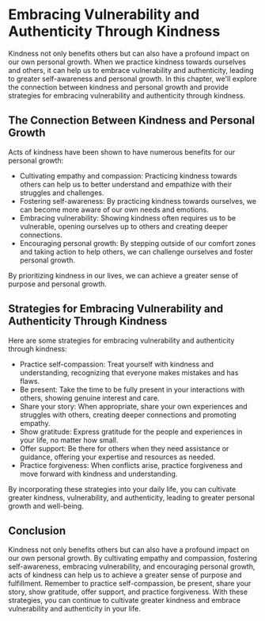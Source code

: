 # Embracing Vulnerability and Authenticity Through Kindness

Kindness not only benefits others but can also have a profound impact on our own personal growth. When we practice kindness towards ourselves and others, it can help us to embrace vulnerability and authenticity, leading to greater self-awareness and personal growth. In this chapter, we'll explore the connection between kindness and personal growth and provide strategies for embracing vulnerability and authenticity through kindness.

The Connection Between Kindness and Personal Growth
---------------------------------------------------

Acts of kindness have been shown to have numerous benefits for our personal growth:

* Cultivating empathy and compassion: Practicing kindness towards others can help us to better understand and empathize with their struggles and challenges.
* Fostering self-awareness: By practicing kindness towards ourselves, we can become more aware of our own needs and emotions.
* Embracing vulnerability: Showing kindness often requires us to be vulnerable, opening ourselves up to others and creating deeper connections.
* Encouraging personal growth: By stepping outside of our comfort zones and taking action to help others, we can challenge ourselves and foster personal growth.

By prioritizing kindness in our lives, we can achieve a greater sense of purpose and personal growth.

Strategies for Embracing Vulnerability and Authenticity Through Kindness
------------------------------------------------------------------------

Here are some strategies for embracing vulnerability and authenticity through kindness:

* Practice self-compassion: Treat yourself with kindness and understanding, recognizing that everyone makes mistakes and has flaws.
* Be present: Take the time to be fully present in your interactions with others, showing genuine interest and care.
* Share your story: When appropriate, share your own experiences and struggles with others, creating deeper connections and promoting empathy.
* Show gratitude: Express gratitude for the people and experiences in your life, no matter how small.
* Offer support: Be there for others when they need assistance or guidance, offering your expertise and resources as needed.
* Practice forgiveness: When conflicts arise, practice forgiveness and move forward with kindness and understanding.

By incorporating these strategies into your daily life, you can cultivate greater kindness, vulnerability, and authenticity, leading to greater personal growth and well-being.

Conclusion
----------

Kindness not only benefits others but can also have a profound impact on our own personal growth. By cultivating empathy and compassion, fostering self-awareness, embracing vulnerability, and encouraging personal growth, acts of kindness can help us to achieve a greater sense of purpose and fulfillment. Remember to practice self-compassion, be present, share your story, show gratitude, offer support, and practice forgiveness. With these strategies, you can continue to cultivate greater kindness and embrace vulnerability and authenticity in your life.
